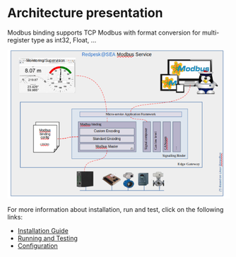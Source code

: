# Architecture presentation

Modbus binding supports TCP Modbus with format conversion for multi-register type as int32, Float, ...

![Modbus binding architecture](assets/modbus_binding_archi.png)

For more information about installation, run and test, click on the following links:

* [Installation Guide](./2-installation_guide.html)
* [Running and Testing](./3-configuration.html)
* [Configuration](./4-running_and_testing.html)